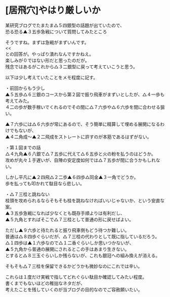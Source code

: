 # [居飛穴]やはり厳しいか  

某研究ブログでたまたま△５四銀型の話題が出ていたので、  
恐る恐る▲３五歩急戦について質問してみたところ  
>>  
そうですね。まずは急戦がまずいんです。  
<<  
との回答が。やっぱり潰れなんですかねえ。  
楽しみが０ではない形だと思ったのだが。  
残念ではあるがこれから△３二銀型に戻って考えていこうと思う。  


以下は少し考えていたことをメモ程度に記す。  

・前回からもう少し  
▲５五歩△６三銀のコースから第２図で振り飛車がまずいとしたが、△４一歩も考えてみた。  
４二の歩が数手稼いでくれるのでその間に△７六歩や△６六歩を間に合わせる狙い。  

▲７六歩には△６六歩が常にあるので、そう簡単に精算して埋める展開になるわけでもないが、  
▲４二角成～▲２二飛成をストレートに許すのが本筋であるはずがない。  

・第１図までの話  
△４九角▲６八銀で△７五歩に代えて△６五歩と火の粉を払うのはどうか。  
攻めが丸々１手遅いが、自陣の安定度如何では△７五歩が間に合うかもしれない。  

しかし平凡に▲２四飛△２二歩▲６四歩△同金▲３一角でどうか。  
歩を払っても叩かれて駄目なら悲しい。  

・△７三桂と跳ねない  
桂頭を攻められるならそもそも桂を跳ねなければいいじゃないか、という安直な案。  
▲３五歩急戦になれば少なくとも既存手順よりは有利だし、  
▲５九角とすればそこで△７三桂として普通の形に戻せばよい。  

ただし▲９六歩と待たれると振り飛車側もどう待つか難しい。  
普通は△８四歩ぐらいだが、△７三桂の代わりとして既に指しているだろう。  
△１四歩は▲１六歩なので△１二香ぐらいしか思いつかないが、  
▲５九角から普通の展開にされるとこの手はあまり生きない。  
とすると△８三玉ぐらいしか残らないが、これも銀冠への組み換えが消える。  

そもそも△７三桂を保留できるかどうかも微妙なのにこれでは辛い。  


これらは１度だけ実戦で指してどれぐらい駄目か確認してみたい程度。  
書くまでもないほどの稚拙なネタだが、  
考えたことを残していくのが当ブログの目的なのでご容赦願いたい。  
